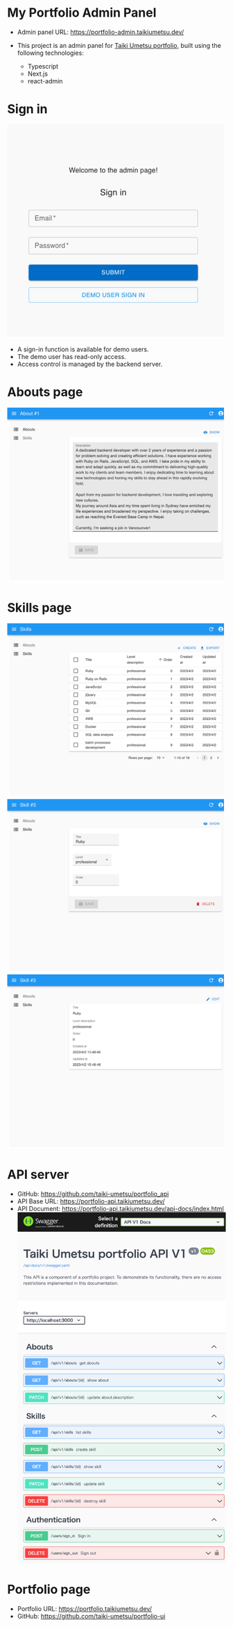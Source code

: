 # My Portfolio Admin Panel

- Admin panel URL: https://portfolio-admin.taikiumetsu.dev/
- This project is an admin panel for [Taiki Umetsu portfolio](https://portfolio.taikiumetsu.dev/), built using the following technologies:

  - Typescript
  - Next.js
  - react-admin

# Sign in

<img src="public/readme/sign-in.png" width="500px"><br>

- A sign-in function is available for demo users.
- The demo user has read-only access.
- Access control is managed by the backend server.

# Abouts page

<img src="public/readme/about-edit.png" width="500px"><br>

# Skills page

<img src="public/readme/skills-index.png" width="500px"><br>
<img src="public/readme/skills-edit.png" width="500px"><br>
<img src="public/readme/skills-show.png" width="500px"><br>

# API server

- GitHub: https://github.com/taiki-umetsu/portfolio_api
- API Base URL: https://portfolio-api.taikiumetsu.dev/
- API Document: https://portfolio-api.taikiumetsu.dev/api-docs/index.html<br>
  <img src="public/readme/api-docs.png" width="500px"><br>

# Portfolio page

- Portfolio URL: https://portfolio.taikiumetsu.dev/
- GitHub: https://github.com/taiki-umetsu/portfolio-ui

